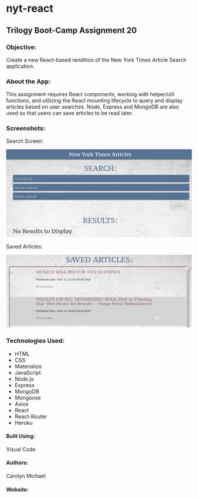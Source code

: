 # nyt-react

## Trilogy Boot-Camp Assignment 20

### Objective: 
Create a new React-based rendition of the New York Times Article Search application. 

### About the App:
This assignment requires React components, working with helper/util functions, and utilizing the React mounting lifecycle to query and display articles based on user searches. Node, Express and MongoDB are also used so that users can save articles to be read later.

### Screenshots: 

Search Screen:

![Search Screen](./client/public/images/search-screen.png?raw=true "Search Screen")

Saved Articles:

![Saved Articles](./client/public/images/saved-articles.png?raw=true "Saved Articles")

### Technologies Used:
* HTML
* CSS
* Materialize
* JavaScript
* Node.js
* Express
* MongoDB
* Mongoose
* Axios
* React
* React-Router
* Heroku

#### Built Using:
Visual Code

#### Authors:
Carolyn Michael

#### Website:
